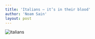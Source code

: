 ```yaml
---
title: 'Italians — it’s in their blood'
author: 'Noam Sain'
layout: post
---
```


![italians](/_assets/img/2012/04/italians.jpg)